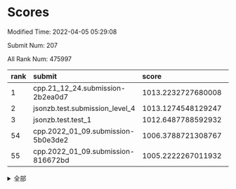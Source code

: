 # Scores

Modified Time: 2022-04-05 05:29:08

Submit Num: 207

All Rank Num: 475997

| rank |               submit               |       score        |       sigma        | pk_num |
| :--- | :--------------------------------- | :----------------- | :----------------- | :----- |
| 1    | cpp.21_12_24.submission-2b2ea0d7   | 1013.2232727680008 | 0.821123309167926  | 9195   |
| 2    | jsonzb.test.submission_level_4     | 1013.1274548129247 | 0.8032338212924532 | 9202   |
| 3    | jsonzb.test.test_1                 | 1012.6487788592932 | 0.8007818581847436 | 9199   |
| 54   | cpp.2022_01_09.submission-5b0e3de2 | 1006.3788721308767 | 0.7364029931938907 | 9195   |
| 55   | cpp.2022_01_09.submission-816672bd | 1005.2222267011932 | 0.7384890264597082 | 9198   |


<details>
<summary>全部</summary>

| rank |                 submit                 |       score        |       sigma        | pk_num |
| :--- | :------------------------------------- | :----------------- | :----------------- | :----- |
| 1    | cpp.21_12_24.submission-2b2ea0d7       | 1013.2232727680008 | 0.821123309167926  | 9195   |
| 2    | jsonzb.test.submission_level_4         | 1013.1274548129247 | 0.8032338212924532 | 9202   |
| 3    | jsonzb.test.test_1                     | 1012.6487788592932 | 0.8007818581847436 | 9199   |
| 4    | gobigger.level_3.submission_level_3_10 | 1011.7092110133297 | 0.7698597535115241 | 9200   |
| 5    | gobigger.level_3.submission_level_3_12 | 1011.6631994154471 | 0.8032004591869323 | 9197   |
| 6    | gobigger.level_3.submission_level_3_18 | 1011.5344767522585 | 0.7636541683640401 | 9199   |
| 7    | gobigger.level_3.submission_level_3_11 | 1011.3359081936279 | 0.7692670540304752 | 9200   |
| 8    | gobigger.level_3.submission_level_3_4  | 1011.2472787221    | 0.7531734312034131 | 9201   |
| 9    | gobigger.level_3.submission_level_3_8  | 1011.2411860552784 | 0.7827652050181484 | 9197   |
| 10   | gobigger.level_3.submission_level_3_45 | 1011.2252752268505 | 0.7543831821802155 | 9190   |
| 11   | gobigger.level_3.submission_level_3_26 | 1011.0696446100862 | 0.7551996325663667 | 9201   |
| 12   | gobigger.level_3.submission_level_3_37 | 1010.8892605359025 | 0.7672482182550209 | 9201   |
| 13   | gobigger.level_3.submission_level_3_13 | 1010.7550809490752 | 0.7834276787383058 | 9202   |
| 14   | gobigger.level_3.submission_level_3_1  | 1010.667047496877  | 0.7560434719971991 | 9197   |
| 15   | gobigger.level_3.submission_level_3_17 | 1010.6219962973748 | 0.7626843610886368 | 9202   |
| 16   | gobigger.level_3.submission_level_3_31 | 1010.5886716368829 | 0.7539413772772684 | 9196   |
| 17   | gobigger.level_3.submission_level_3_0  | 1010.5662602874035 | 0.8102267527813175 | 9198   |
| 18   | gobigger.level_3.submission_level_3_36 | 1010.5613776075375 | 0.7441246482931265 | 9200   |
| 19   | gobigger.level_3.submission_level_3_49 | 1010.5111779670689 | 0.7693159750828197 | 9199   |
| 20   | gobigger.level_3.submission_level_3_32 | 1010.3317197807544 | 0.7833307508586613 | 9196   |
| 21   | gobigger.level_3.submission_level_3_47 | 1010.2447577027874 | 0.7497028034124684 | 9196   |
| 22   | gobigger.level_3.submission_level_3_2  | 1010.2281421969556 | 0.7593304740350689 | 9195   |
| 23   | gobigger.level_3.submission_level_3_15 | 1010.1996606843848 | 0.7914477774616661 | 9198   |
| 24   | gobigger.level_3.submission_level_3_5  | 1010.1452079461019 | 0.7588867096892171 | 9194   |
| 25   | gobigger.level_3.submission_level_3_21 | 1010.1445739043234 | 0.7640294709087957 | 9197   |
| 26   | gobigger.level_3.submission_level_3_19 | 1009.9993851005191 | 0.7390198882452705 | 9202   |
| 27   | gobigger.level_3.submission_level_3_35 | 1009.9831574041112 | 0.7353412994581205 | 9194   |
| 28   | gobigger.level_3.submission_level_3_23 | 1009.9616196649232 | 0.7514433961707067 | 9199   |
| 29   | gobigger.level_3.submission_level_3_41 | 1009.9181209462944 | 0.7586258722834706 | 9198   |
| 30   | gobigger.level_3.submission_level_3_22 | 1009.9059636189005 | 0.7575963541095048 | 9198   |
| 31   | gobigger.level_3.submission_level_3_46 | 1009.8495462726468 | 0.7443869526498593 | 9196   |
| 32   | gobigger.level_3.submission_level_3_16 | 1009.774918115394  | 0.7627702309192174 | 9200   |
| 33   | gobigger.level_3.submission_level_3_44 | 1009.7708959930765 | 0.7633204265230448 | 9197   |
| 34   | gobigger.level_3.submission_level_3_25 | 1009.7326165361185 | 0.7555612816537595 | 9197   |
| 35   | gobigger.level_3.submission_level_3_48 | 1009.6602187151898 | 0.7465155882919982 | 9206   |
| 36   | gobigger.level_3.submission_level_3_34 | 1009.6278535063452 | 0.7401982080159322 | 9193   |
| 37   | gobigger.level_3.submission_level_3_29 | 1009.5200790422548 | 0.7742548736112651 | 9194   |
| 38   | gobigger.level_3.submission_level_3_39 | 1009.478693434152  | 0.7609293009850422 | 9200   |
| 39   | gobigger.level_3.submission_level_3_43 | 1009.3972977955942 | 0.7751952949185621 | 9198   |
| 40   | gobigger.level_3.submission_level_3_14 | 1009.3789006918208 | 0.7736412418389659 | 9198   |
| 41   | gobigger.level_3.submission_level_3_42 | 1009.1806067041546 | 0.7612900158758814 | 9200   |
| 42   | gobigger.level_3.submission_level_3_7  | 1009.1019266699702 | 0.7195806460738849 | 9196   |
| 43   | gobigger.level_3.submission_level_3_27 | 1009.0464511648913 | 0.7481625857788223 | 9196   |
| 44   | gobigger.level_3.submission_level_3_40 | 1009.0153458314272 | 0.7274336238460419 | 9197   |
| 45   | gobigger.level_3.submission_level_3_20 | 1008.9825572704991 | 0.7424143477913457 | 9200   |
| 46   | gobigger.level_3.submission_level_3_38 | 1008.9439400251831 | 0.7435934671687192 | 9198   |
| 47   | gobigger.level_3.submission_level_3_3  | 1008.9201501247445 | 0.7430329259551988 | 9200   |
| 48   | gobigger.level_3.submission_level_3_9  | 1008.8835976977491 | 0.7551621839802181 | 9194   |
| 49   | gobigger.level_3.submission_level_3_6  | 1008.6596960885868 | 0.7790342338551575 | 9198   |
| 50   | gobigger.level_3.submission_level_3_28 | 1008.5045275126079 | 0.7254522139758594 | 9199   |
| 51   | gobigger.level_3.submission_level_3_24 | 1008.4698334105543 | 0.7372194460101341 | 9197   |
| 52   | gobigger.level_3.submission_level_3_33 | 1008.1698729432901 | 0.7339297789580445 | 9193   |
| 53   | gobigger.level_3.submission_level_3_30 | 1007.9888488897127 | 0.7299992365592266 | 9199   |
| 54   | cpp.2022_01_09.submission-5b0e3de2     | 1006.3788721308767 | 0.7364029931938907 | 9195   |
| 55   | cpp.2022_01_09.submission-816672bd     | 1005.2222267011932 | 0.7384890264597082 | 9198   |
| 56   | gobigger.level_1.submission_level_1_24 | 1004.6682156743996 | 0.7082888897259287 | 9201   |
| 57   | gobigger.level_1.submission_level_1_36 | 1004.447100991538  | 0.720670719011817  | 9196   |
| 58   | gobigger.level_1.submission_level_1_32 | 1004.3576553832385 | 0.7286532306346405 | 9192   |
| 59   | gobigger.level_1.submission_level_1_5  | 1004.2843212595329 | 0.724618410391607  | 9200   |
| 60   | gobigger.level_1.submission_level_1_31 | 1004.2313506578475 | 0.7195769092130029 | 9200   |
| 61   | gobigger.level_1.submission_level_1_47 | 1004.1926879689338 | 0.7289215983226445 | 9202   |
| 62   | gobigger.level_1.submission_level_1_34 | 1004.1102755590167 | 0.7056939592314081 | 9198   |
| 63   | gobigger.level_1.submission_level_1_29 | 1004.0703183965104 | 0.7128725222399189 | 9200   |
| 64   | gobigger.level_1.submission_level_1_23 | 1004.0262659913215 | 0.7169410873667943 | 9202   |
| 65   | gobigger.level_1.submission_level_1_16 | 1003.9173004195726 | 0.7133091474927259 | 9196   |
| 66   | gobigger.level_1.submission_level_1_3  | 1003.8727076328701 | 0.725055846365445  | 9197   |
| 67   | gobigger.level_1.submission_level_1_28 | 1003.664211563402  | 0.7098695923100868 | 9201   |
| 68   | gobigger.level_1.submission_level_1_2  | 1003.6229567374886 | 0.7132150639186097 | 9197   |
| 69   | gobigger.level_1.submission_level_1_9  | 1003.5989919116639 | 0.7090185095767767 | 9198   |
| 70   | gobigger.level_1.submission_level_1_17 | 1003.5624453823718 | 0.721697820633341  | 9196   |
| 71   | gobigger.level_1.submission_level_1_12 | 1003.5019709926813 | 0.7128734583697744 | 9197   |
| 72   | gobigger.level_1.submission_level_1_26 | 1003.44223766729   | 0.7111633259804546 | 9200   |
| 73   | gobigger.level_1.submission_level_1_22 | 1003.400167978069  | 0.7166900362664561 | 9203   |
| 74   | gobigger.level_1.submission_level_1_11 | 1003.3218753087381 | 0.7140364031586591 | 9201   |
| 75   | gobigger.level_1.submission_level_1_46 | 1003.321072805391  | 0.706887504584191  | 9195   |
| 76   | gobigger.level_1.submission_level_1_40 | 1003.312160094348  | 0.71506155081813   | 9196   |
| 77   | gobigger.level_1.submission_level_1_7  | 1003.2597320200003 | 0.7166592189450695 | 9202   |
| 78   | gobigger.level_1.submission_level_1_38 | 1003.2404255071133 | 0.6996337882247345 | 9200   |
| 79   | gobigger.level_1.submission_level_1_10 | 1003.1934034050392 | 0.7147315345483208 | 9195   |
| 80   | gobigger.level_1.submission_level_1_21 | 1003.1479191819373 | 0.7159236639699581 | 9201   |
| 81   | gobigger.level_1.submission_level_1_13 | 1003.1248767283986 | 0.7174203452108382 | 9194   |
| 82   | gobigger.level_1.submission_level_1_49 | 1003.0959752315737 | 0.714607241074773  | 9199   |
| 83   | gobigger.level_1.submission_level_1_4  | 1003.0241190421557 | 0.7056699172271691 | 9196   |
| 84   | gobigger.level_1.submission_level_1_19 | 1003.0095666950001 | 0.7201403399608859 | 9198   |
| 85   | gobigger.level_1.submission_level_1_37 | 1002.9656439080208 | 0.7041421161409034 | 9196   |
| 86   | gobigger.level_1.submission_level_1_15 | 1002.8219892699361 | 0.7285982143538564 | 9195   |
| 87   | gobigger.level_1.submission_level_1_41 | 1002.7868579194749 | 0.7036373251120173 | 9193   |
| 88   | gobigger.level_1.submission_level_1_44 | 1002.754355285427  | 0.7146936689674944 | 9197   |
| 89   | gobigger.level_1.submission_level_1_39 | 1002.7187165890053 | 0.7153876476965558 | 9199   |
| 90   | gobigger.level_1.submission_level_1_25 | 1002.7025730076189 | 0.716431461280802  | 9193   |
| 91   | gobigger.level_1.submission_level_1_42 | 1002.6656020401862 | 0.7135164571271317 | 9199   |
| 92   | gobigger.level_1.submission_level_1_45 | 1002.6113879933522 | 0.7066199673609281 | 9194   |
| 93   | gobigger.level_1.submission_level_1_43 | 1002.5783458890115 | 0.7165973878945737 | 9193   |
| 94   | gobigger.level_1.submission_level_1_14 | 1002.5493365139495 | 0.7128242212961471 | 9197   |
| 95   | gobigger.level_1.submission_level_1_33 | 1002.544452711798  | 0.7055719252157648 | 9196   |
| 96   | gobigger.level_1.submission_level_1_48 | 1002.5396288163397 | 0.7134228102528759 | 9201   |
| 97   | gobigger.level_1.submission_level_1_35 | 1002.513769511911  | 0.7124921901717332 | 9199   |
| 98   | gobigger.level_1.submission_level_1_0  | 1002.5087241506642 | 0.7200176879033783 | 9201   |
| 99   | gobigger.level_1.submission_level_1_1  | 1002.4712508446498 | 0.7133037505255341 | 9201   |
| 100  | gobigger.level_1.submission_level_1_30 | 1002.463955609711  | 0.7189157589038634 | 9199   |
| 101  | gobigger.level_1.submission_level_1_8  | 1002.4159226821021 | 0.7095945220123535 | 9199   |
| 102  | gobigger.level_1.submission_level_1_27 | 1002.4082173304384 | 0.7077857543162117 | 9191   |
| 103  | gobigger.level_1.submission_level_1_18 | 1002.3472435474296 | 0.7254337396356245 | 9201   |
| 104  | gobigger.level_1.submission_level_1_6  | 1002.2452743463616 | 0.7238110402158722 | 9190   |
| 105  | gobigger.level_1.submission_level_1_20 | 1001.8685917744773 | 0.720318563220667  | 9202   |
| 106  | gobigger.random.submission_random_37   | 998.0542956450421  | 0.7078377465986624 | 9202   |
| 107  | gobigger.random.submission_random_39   | 997.6193977149456  | 0.7072474771743493 | 9203   |
| 108  | gobigger.random.submission_random_27   | 997.5291704442762  | 0.7100817703373066 | 9200   |
| 109  | gobigger.random.submission_random_25   | 997.4682600369093  | 0.6977650948198583 | 9198   |
| 110  | gobigger.random.submission_random_28   | 997.1126806010635  | 0.7173131300717575 | 9198   |
| 111  | gobigger.random.submission_random_35   | 997.0107311709971  | 0.6965480596560777 | 9199   |
| 112  | gobigger.random.submission_random_38   | 996.9412497006817  | 0.69878779006164   | 9198   |
| 113  | gobigger.random.submission_random_10   | 996.8921635743263  | 0.7243688192831417 | 9206   |
| 114  | gobigger.random.submission_random_41   | 996.8397789672068  | 0.7125410692314409 | 9195   |
| 115  | gobigger.random.submission_random_49   | 996.7841417047582  | 0.7101197383077399 | 9194   |
| 116  | gobigger.random.submission_random_21   | 996.7318356390001  | 0.7000569680847538 | 9200   |
| 117  | gobigger.random.submission_random_9    | 996.7203301411799  | 0.7008749841091859 | 9204   |
| 118  | gobigger.random.submission_random_42   | 996.6191722736199  | 0.7098152043475875 | 9201   |
| 119  | gobigger.random.submission_random_44   | 996.560570771465   | 0.7089117744154636 | 9199   |
| 120  | gobigger.random.submission_random_34   | 996.5524632029054  | 0.7193736131585945 | 9196   |
| 121  | gobigger.random.submission_random_31   | 996.3547216153025  | 0.7114098162543193 | 9197   |
| 122  | gobigger.random.submission_random_26   | 996.2736575012971  | 0.704002989805989  | 9197   |
| 123  | gobigger.random.submission_random_1    | 996.2460337808227  | 0.7215515273330285 | 9195   |
| 124  | gobigger.random.submission_random_13   | 996.2443953794418  | 0.7115027870562888 | 9200   |
| 125  | gobigger.random.submission_random_16   | 996.2283780665518  | 0.7244451736860215 | 9196   |
| 126  | gobigger.random.submission_random_20   | 996.2246697000334  | 0.6990560131334429 | 9201   |
| 127  | gobigger.random.submission_random_32   | 996.2117794206201  | 0.7094838552052074 | 9197   |
| 128  | gobigger.random.submission_random_0    | 996.1977435005874  | 0.7080226793979605 | 9200   |
| 129  | gobigger.random.submission_random_43   | 996.166798234647   | 0.7033878508554029 | 9193   |
| 130  | gobigger.random.submission_random_18   | 996.1444234266124  | 0.7094451247755964 | 9203   |
| 131  | gobigger.random.submission_random_30   | 996.077440203871   | 0.7050447316138391 | 9197   |
| 132  | gobigger.random.submission_random_33   | 996.0286179175421  | 0.7188600085001078 | 9199   |
| 133  | gobigger.random.submission_random_22   | 995.9286479817318  | 0.7071457325669699 | 9201   |
| 134  | gobigger.random.submission_random_46   | 995.9079881895483  | 0.709418045004405  | 9195   |
| 135  | gobigger.random.submission_random_45   | 995.8896749849457  | 0.7081932655885359 | 9197   |
| 136  | gobigger.random.submission_random_3    | 995.8329841547696  | 0.7273853725270686 | 9202   |
| 137  | gobigger.random.submission_random_12   | 995.832433888352   | 0.7183625723821739 | 9200   |
| 138  | gobigger.random.submission_random_7    | 995.7738777594145  | 0.7300919691932439 | 9198   |
| 139  | gobigger.random.submission_random_11   | 995.7659112942109  | 0.7149107558788294 | 9204   |
| 140  | gobigger.random.submission_random_5    | 995.756764719329   | 0.713017352330038  | 9199   |
| 141  | gobigger.random.submission_random_15   | 995.6915426283466  | 0.7049627955382705 | 9199   |
| 142  | gobigger.random.submission_random_14   | 995.675236305601   | 0.7066875314960857 | 9196   |
| 143  | gobigger.random.submission_random_36   | 995.6022146972891  | 0.7225859123229544 | 9195   |
| 144  | gobigger.random.submission_random_4    | 995.5946214117278  | 0.7019386746251919 | 9199   |
| 145  | gobigger.random.submission_random_47   | 995.5517997252128  | 0.7095450368279166 | 9193   |
| 146  | gobigger.random.submission_random_8    | 995.3957327863856  | 0.7152686483805962 | 9196   |
| 147  | gobigger.random.submission_random_23   | 995.3646325636563  | 0.7063656155325715 | 9198   |
| 148  | gobigger.random.submission_random_19   | 995.3542331838037  | 0.7104136296075877 | 9198   |
| 149  | gobigger.random.submission_random_40   | 995.2717058131276  | 0.7096569375025621 | 9200   |
| 150  | gobigger.random.submission_random_29   | 995.2679210076953  | 0.7112908755659413 | 9198   |
| 151  | gobigger.random.submission_random_48   | 995.2261900979597  | 0.7023238479897654 | 9199   |
| 152  | gobigger.random.submission_random_6    | 995.1590801069826  | 0.7076702365776422 | 9193   |
| 153  | gobigger.random.submission_random_2    | 995.0872371348692  | 0.7241375461657622 | 9195   |
| 154  | gobigger.level_2.submission_level_2_6  | 994.9744205960973  | 0.7330947522192957 | 9200   |
| 155  | gobigger.random.submission_random_24   | 994.6740687555159  | 0.7129554995603119 | 9200   |
| 156  | gobigger.random.submission_random_17   | 994.531291952109   | 0.7187843703635146 | 9198   |
| 157  | gobigger.level_2.submission_level_2_46 | 994.3678063717733  | 0.7314418799659206 | 9198   |
| 158  | gobigger.level_2.submission_level_2_20 | 994.288347950788   | 0.7298431458351914 | 9199   |
| 159  | gobigger.level_2.submission_level_2_34 | 994.1343676129766  | 0.7270902870465454 | 9197   |
| 160  | gobigger.level_2.submission_level_2_12 | 993.689197744199   | 0.7328437129419351 | 9199   |
| 161  | gobigger.level_2.submission_level_2_0  | 993.4792462743914  | 0.7294115243587909 | 9199   |
| 162  | gobigger.level_2.submission_level_2_39 | 993.4174995267099  | 0.7533160191519995 | 9201   |
| 163  | gobigger.level_2.submission_level_2_13 | 993.4080079163872  | 0.7343381349034517 | 9196   |
| 164  | gobigger.level_2.submission_level_2_29 | 993.3739811538152  | 0.7340582438903148 | 9201   |
| 165  | gobigger.level_2.submission_level_2_43 | 993.0361563579354  | 0.7335455792649281 | 9200   |
| 166  | gobigger.level_2.submission_level_2_22 | 992.8523740597309  | 0.7223821552657117 | 9201   |
| 167  | gobigger.level_2.submission_level_2_17 | 992.8341728478623  | 0.7427860581200909 | 9197   |
| 168  | gobigger.level_2.submission_level_2_27 | 992.7184027815363  | 0.7175115104082279 | 9202   |
| 169  | gobigger.level_2.submission_level_2_9  | 992.7126550245537  | 0.7592475552284292 | 9201   |
| 170  | gobigger.level_2.submission_level_2_37 | 992.557741729968   | 0.734192656815961  | 9198   |
| 171  | gobigger.level_2.submission_level_2_7  | 992.5467489053892  | 0.7297469027935762 | 9193   |
| 172  | gobigger.level_2.submission_level_2_23 | 992.4075660709825  | 0.7543752239618575 | 9196   |
| 173  | gobigger.level_2.submission_level_2_3  | 992.3695561288182  | 0.7489711972191212 | 9197   |
| 174  | gobigger.level_2.submission_level_2_44 | 992.3370247188409  | 0.7408683397421634 | 9194   |
| 175  | gobigger.level_2.submission_level_2_8  | 992.2479575284946  | 0.7499419613130152 | 9199   |
| 176  | gobigger.level_2.submission_level_2_2  | 992.2305655443979  | 0.7515078936307001 | 9196   |
| 177  | gobigger.level_2.submission_level_2_33 | 992.2059822430203  | 0.7363347567127252 | 9195   |
| 178  | gobigger.level_2.submission_level_2_48 | 992.1093061859152  | 0.7394653394485955 | 9195   |
| 179  | gobigger.level_2.submission_level_2_42 | 992.0768844586098  | 0.7404912670735369 | 9194   |
| 180  | gobigger.level_2.submission_level_2_30 | 992.0406147418643  | 0.7446941682203981 | 9195   |
| 181  | gobigger.level_2.submission_level_2_26 | 992.0033432091107  | 0.7402890067676565 | 9200   |
| 182  | gobigger.level_2.submission_level_2_15 | 991.997631368659   | 0.7483812819134458 | 9202   |
| 183  | gobigger.level_2.submission_level_2_49 | 991.9486029570702  | 0.7508922571575969 | 9193   |
| 184  | gobigger.level_2.submission_level_2_10 | 991.9287810734622  | 0.7541889100792555 | 9200   |
| 185  | gobigger.level_2.submission_level_2_40 | 991.8934374727735  | 0.7550726013598642 | 9203   |
| 186  | gobigger.level_2.submission_level_2_24 | 991.8646669032195  | 0.7512157933591551 | 9195   |
| 187  | gobigger.level_2.submission_level_2_28 | 991.7736152749018  | 0.7351891065060815 | 9195   |
| 188  | gobigger.level_2.submission_level_2_35 | 991.7724906453062  | 0.754839081975947  | 9194   |
| 189  | gobigger.level_2.submission_level_2_25 | 991.7274885360179  | 0.7563246684287788 | 9198   |
| 190  | gobigger.level_2.submission_level_2_21 | 991.6810268644534  | 0.7273784232412207 | 9205   |
| 191  | gobigger.level_2.submission_level_2_38 | 991.6501076887007  | 0.7437924899860903 | 9199   |
| 192  | gobigger.level_2.submission_level_2_1  | 991.5771649865617  | 0.7649112141523269 | 9200   |
| 193  | gobigger.level_2.submission_level_2_11 | 991.4887351237905  | 0.7530642848857946 | 9202   |
| 194  | gobigger.level_2.submission_level_2_47 | 991.4559761231413  | 0.751581754720088  | 9194   |
| 195  | gobigger.level_2.submission_level_2_41 | 991.2966961691704  | 0.7425658524595286 | 9198   |
| 196  | gobigger.level_2.submission_level_2_31 | 991.2763227233689  | 0.7411762397298212 | 9196   |
| 197  | gobigger.level_2.submission_level_2_32 | 991.2481024139554  | 0.748292850932058  | 9200   |
| 198  | gobigger.level_2.submission_level_2_18 | 991.0844441299064  | 0.7493028088850388 | 9199   |
| 199  | gobigger.level_2.submission_level_2_19 | 990.9877106944731  | 0.7580648218927287 | 9202   |
| 200  | gobigger.level_2.submission_level_2_45 | 990.9229653482292  | 0.7439129765056236 | 9199   |
| 201  | gobigger.level_2.submission_level_2_4  | 990.8483715416545  | 0.7641604817240377 | 9192   |
| 202  | gobigger.level_2.submission_level_2_14 | 990.8472555426289  | 0.7386656103817598 | 9203   |
| 203  | gobigger.level_2.submission_level_2_5  | 990.3858157948561  | 0.7844946152983121 | 9199   |
| 204  | gobigger.level_2.submission_level_2_16 | 990.1720055307674  | 0.7585605127805994 | 9195   |
| 205  | gobigger.level_2.submission_level_2_36 | 989.5407838785217  | 0.7797822617371448 | 9196   |
| 206  | gobigger.none.submission_none_1        | 977.1950724217038  | 1.3636281604937346 | 9198   |
| 207  | gobigger.none.submission_none_0        | 976.0396860286144  | 1.4696838892829167 | 9199   |

</details>
